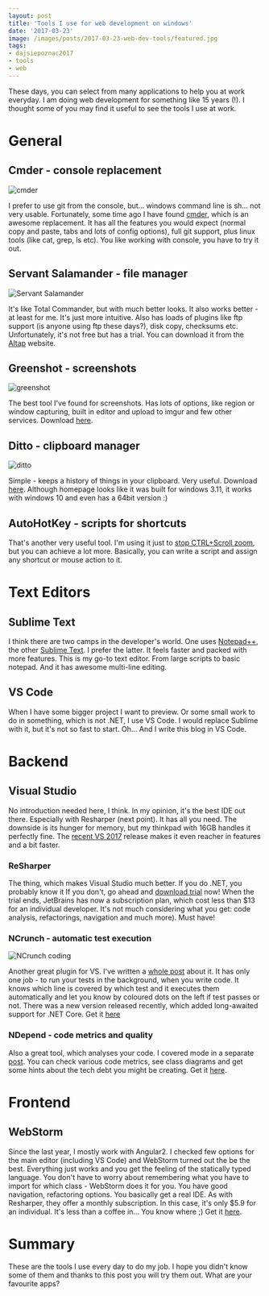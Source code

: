 ```yaml
---
layout: post
title: 'Tools I use for web development on windows'
date: '2017-03-23'
image: /images/posts/2017-03-23-web-dev-tools/featured.jpg
tags: 
- dajsiepoznac2017
- tools
- web
---
```

These days, you can select from many applications to help you at work everyday. I am doing web development for something like 15 years (!). I thought some of you may find it useful to see the tools I use at work. 

# General 

## Cmder - console replacement 

![cmder](/images/posts/2017-03-23-web-dev-tools/cmder.png)

I prefer to use git from the console, but... windows command line is sh... not very usable. Fortunately, some time ago I have found [cmder](http://cmder.net/), which is an awesome replacement. It has all the features you would expect (normal copy and paste, tabs and lots of config options), full git support, plus linux tools (like cat, grep, ls etc). You like working with console, you have to try it out.  

## Servant Salamander - file manager

![Servant Salamander](/images/posts/2017-03-23-web-dev-tools/salamander.png)

It's like Total Commander, but with much better looks. It also works better - at least for me. It's just more intuitive. Also has loads of plugins like ftp support (is anyone using ftp these days?), disk copy, checksums etc. Unfortunately, it's not free but has a trial. You can download it from the [Altap](https://www.altap.cz/) website. 

## Greenshot - screenshots 

![greenshot](/images/posts/2017-03-23-web-dev-tools/greenshot.png)

The best tool I've found for screenshots. Has lots of options, like region or window capturing, built in editor and upload to imgur and few other services. Download [here](http://getgreenshot.org/).

## Ditto - clipboard manager

![ditto](/images/posts/2017-03-23-web-dev-tools/ditto.png)

Simple - keeps a history of things in your clipboard. Very useful. Download [here](http://ditto-cp.sourceforge.net/). Although homepage looks like it was built for windows 3.11, it works with windows 10 and even has a 64bit version :)

## AutoHotKey - scripts for shortcuts 
That's another very useful tool. I'm using it just to [stop CTRL+Scroll zoom](/2016/03/18/stop-ctrl-scroll-zoom/), but you can achieve a lot more. Basically, you can write a script and assign any shortcut or mouse action to it. 

# Text Editors 

## Sublime Text 
I think there are two camps in the developer's world. One uses [Notepad++](https://notepad-plus-plus.org/), the other [Sublime Text](https://www.sublimetext.com/3). I prefer the latter. It feels faster and packed with more features. This is my go-to text editor. From large scripts to basic notepad. And it has awesome multi-line editing. 

## VS Code 
When I have some bigger project I want to preview. Or some small work to do in something, which is not .NET, I use VS Code. I would replace Sublime with it, but it's not so fast to start. Oh... And I write this blog in VS Code. 

# Backend 

## Visual Studio  
No introduction needed here, I think. In my opinion, it's the best IDE out there. Especially with Resharper (next point). It has all you need. The downside is its hunger for memory, but my thinkpad with 16GB handles it perfectly fine. The [recent VS 2017](/2017/03/07/visual-studio-2017-first-impressions/) release makes it even reacher in features and a bit faster. 

### ReSharper
The thing, which makes Visual Studio much better. If you do .NET, you probably know it If you don't, go ahead and [download trial](https://www.jetbrains.com/resharper/?fromMenu) now! When the trial ends, JetBrains has now a subscription plan, which cost less than $13 for an individual developer. It's not much considering what you get: code analysis, refactorings, navigation and much more). Must have! 

### NCrunch - automatic test execution

![NCrunch coding](/images/posts/2017-03-23-web-dev-tools/ncrunch.gif)

Another great plugin for VS. I've written a [whole post](/2016/07/28/continous-testing-in-visualstudio-with-ncrunch/) about it. It has only one job - to run your tests in the background, when you write code. It knows which line is covered by which test and it executes them automatically and let you know by coloured dots on the left if test passes or not. There was a new version released recently, which added long-awaited support for .NET Core. Get it [here](http://www.ncrunch.net/)

### NDepend - code metrics and quality 
Also a great tool, which analyses your code. I covered mode in a separate [post](/2016/07/18/becoming-a-better-developer-with-ndepend/). You can check various code metrics, see class diagrams and get some hints about the tech debt you might be creating. Get it [here](http://www.ndepend.com/).   

# Frontend 

## WebStorm 
Since the last year, I mostly work with Angular2. I checked few options for the main editor (including VS Code) and WebStorm turned out the be the best. Everything just works and you get the feeling of the statically typed language. You don't have to worry about remembering what you have to import for which class - WebStorm does it for you. You have good navigation, refactoring options. You basically get a real IDE. As with Resharper, they offer a monthly subscription. In this case, it's only $5.9 for an individual. It's less than a coffee in... You know where ;) Get it [here](https://www.jetbrains.com/webstorm/?fromMenu). 

# Summary
These are the tools I use every day to do my job. I hope you didn't know some of them and thanks to this post you will try them out. What are your favourite apps? 